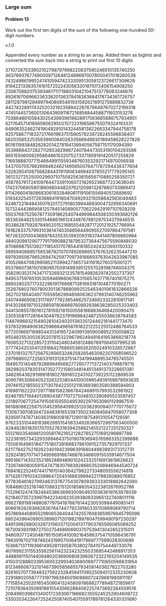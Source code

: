<h3>Large sum</h3>
<h4>Problem 13</h4>
<p>Work out the first ten digits of the sum of the following one-hundred 50-digit numbers.</p>

<p>v.1.0</p>
<p>Appended every number as a string to an array. Added them as bigInts and converted the sum back into a string to print out first 10 digits</p>

<p>37107287533902102798797998220837590246510135740250</br>
46376937677490009712648124896970078050417018260538</br>
74324986199524741059474233309513058123726617309629</br>
91942213363574161572522430563301811072406154908250</br>
23067588207539346171171980310421047513778063246676</br>
89261670696623633820136378418383684178734361726757</br>
28112879812849979408065481931592621691275889832738</br>
44274228917432520321923589422876796487670272189318</br>
47451445736001306439091167216856844588711603153276</br>
70386486105843025439939619828917593665686757934951</br>
62176457141856560629502157223196586755079324193331</br>
64906352462741904929101432445813822663347944758178</br>
92575867718337217661963751590579239728245598838407</br>
58203565325359399008402633568948830189458628227828</br>
80181199384826282014278194139940567587151170094390</br>
35398664372827112653829987240784473053190104293586</br>
86515506006295864861532075273371959191420517255829</br>
71693888707715466499115593487603532921714970056938</br>
54370070576826684624621495650076471787294438377604</br>
53282654108756828443191190634694037855217779295145</br>
36123272525000296071075082563815656710885258350721</br>
45876576172410976447339110607218265236877223636045</br>
17423706905851860660448207621209813287860733969412</br>
81142660418086830619328460811191061556940512689692</br>
51934325451728388641918047049293215058642563049483</br>
62467221648435076201727918039944693004732956340691</br>
15732444386908125794514089057706229429197107928209</br>
55037687525678773091862540744969844508330393682126</br>
18336384825330154686196124348767681297534375946515</br>
80386287592878490201521685554828717201219257766954</br>
78182833757993103614740356856449095527097864797581</br>
16726320100436897842553539920931837441497806860984</br>
48403098129077791799088218795327364475675590848030</br>
87086987551392711854517078544161852424320693150332</br>
59959406895756536782107074926966537676326235447210</br>
69793950679652694742597709739166693763042633987085</br>
41052684708299085211399427365734116182760315001271</br>
65378607361501080857009149939512557028198746004375</br>
35829035317434717326932123578154982629742552737307</br>
94953759765105305946966067683156574377167401875275</br>
88902802571733229619176668713819931811048770190271</br>
25267680276078003013678680992525463401061632866526</br>
36270218540497705585629946580636237993140746255962</br>
24074486908231174977792365466257246923322810917141</br>
91430288197103288597806669760892938638285025333403</br>
34413065578016127815921815005561868836468420090470</br>
23053081172816430487623791969842487255036638784583</br>
11487696932154902810424020138335124462181441773470</br>
63783299490636259666498587618221225225512486764533</br>
67720186971698544312419572409913959008952310058822</br>
95548255300263520781532296796249481641953868218774</br>
76085327132285723110424803456124867697064507995236</br>
37774242535411291684276865538926205024910326572967</br>
23701913275725675285653248258265463092207058596522</br>
29798860272258331913126375147341994889534765745501</br>
18495701454879288984856827726077713721403798879715</br>
38298203783031473527721580348144513491373226651381</br>
34829543829199918180278916522431027392251122869539</br>
40957953066405232632538044100059654939159879593635</br>
29746152185502371307642255121183693803580388584903</br>
41698116222072977186158236678424689157993532961922</br>
62467957194401269043877107275048102390895523597457</br>
23189706772547915061505504953922979530901129967519</br>
86188088225875314529584099251203829009407770775672</br>
11306739708304724483816533873502340845647058077308</br>
82959174767140363198008187129011875491310547126581</br>
97623331044818386269515456334926366572897563400500</br>
42846280183517070527831839425882145521227251250327</br>
55121603546981200581762165212827652751691296897789</br>
32238195734329339946437501907836945765883352399886</br>
75506164965184775180738168837861091527357929701337</br>
62177842752192623401942399639168044983993173312731</br>
32924185707147349566916674687634660915035914677504</br>
99518671430235219628894890102423325116913619626622</br>
73267460800591547471830798392868535206946944540724</br>
76841822524674417161514036427982273348055556214818</br>
97142617910342598647204516893989422179826088076852</br>
87783646182799346313767754307809363333018982642090</br>
10848802521674670883215120185883543223812876952786</br>
71329612474782464538636993009049310363619763878039</br>
62184073572399794223406235393808339651327408011116</br>
66627891981488087797941876876144230030984490851411</br>
60661826293682836764744779239180335110989069790714</br>
85786944089552990653640447425576083659976645795096</br>
66024396409905389607120198219976047599490197230297</br>
64913982680032973156037120041377903785566085089252</br>
16730939319872750275468906903707539413042652315011</br>
94809377245048795150954100921645863754710598436791</br>
78639167021187492431995700641917969777599028300699</br>
15368713711936614952811305876380278410754449733078</br>
40789923115535562561142322423255033685442488917353</br>
44889911501440648020369068063960672322193204149535</br>
41503128880339536053299340368006977710650566631954</br>
81234880673210146739058568557934581403627822703280</br>
82616570773948327592232845941706525094512325230608</br>
22918802058777319719839450180888072429661980811197</br>
77158542502016545090413245809786882778948721859617</br>
72107838435069186155435662884062257473692284509516</br>
20849603980134001723930671666823555245252804609722</br>
53503534226472524250874054075591789781264330331690</p>